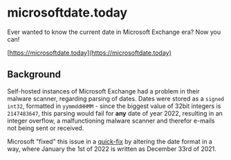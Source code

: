 # microsoftdate.today

Ever wanted to know the current date in Microsoft Exchange era? Now you can!

[https://microsoftdate.today](https://microsoftdate.today)

## Background

Self-hosted instances of Microsoft Exchange had a problem in their malware scanner, regarding parsing of dates.
Dates were stored as a `signed int32`, formatted in `yymmddHHMM` - since the biggest value of 32bit integers is `2147483647`, this parsing would fail for **any** date of year 2022, resulting in an integer overflow, a malfunctioning malware scanner and therefor e-mails not being sent or received.

Microsoft "fixed" this issue in a [quick-fix](https://techcommunity.microsoft.com/t5/exchange-team-blog/email-stuck-in-exchange-on-premises-transport-queues/ba-p/3049447) by altering the date format in a way, where January the 1st of 2022 is written as December 33rd of 2021.